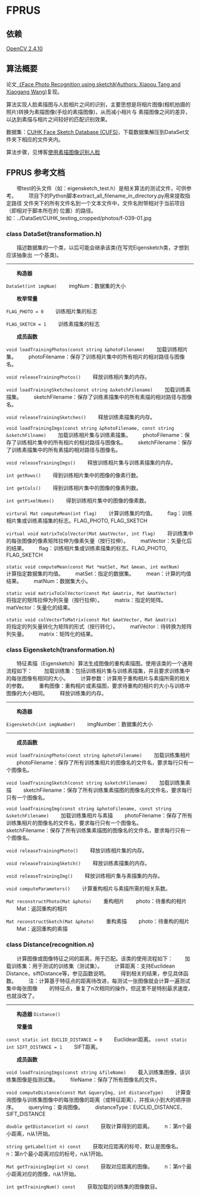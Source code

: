 # FPRUS

## 依赖

[OpenCV 2.4.10](http://opencv.org)


## 算法概要

论文[《Face Photo Recognition using sketch》(Authors: Xiaoou Tang and Xiaogang Wang)][1]复现。

算法实现人脸素描图与人脸相片之间的识别，主要思想是将相片图像(相机拍摄的照片)转换为素描图像(手绘的素描图像)，从而减小相片与
素描图像之间的差异，以达到素描与相片之间较好的匹配识别效果。

数据集：[CUHK Face Sketch Database (CUFS)][2]，下载数据集解压到DataSet文件夹下相应的文件夹内。

算法步骤，见博客[使用素描图像识别人脸](http://blog.csdn.net/corfox_liu/article/details/51014738)


## FPRUS 参考文档

&emsp;&emsp;带test的头文件（如：eigensketch_test.h）是相关算法的测试文件，可供参考。
&emsp;&emsp;项目下的Python脚本extract_all_filename_in_directory.py用来提取指定路径
文件夹下的所有文件名到一个文本文件中，文件名附带相对于当前项目（即相对于脚本所在的
位置）的路径。如：../DataSet/CUHK_testing_cropped/photos/f-039-01.jpg

### class DataSet(transformation.h)

&emsp;&emsp;描述数据集的一个类，以后可能会继承该类(在写完Eigensketch类，才想到应该抽象出
一个基类)。

------------------

&emsp;&emsp;**构造器**

`DataSet(int imgNum)`
&emsp;&emsp;imgNum：数据集的大小


&emsp;&emsp;**枚举常量**

`FLAG_PHOTO = 0`
&emsp;&emsp;训练相片集的标志

`FLAG_SKETCH = 1`
&emsp;&emsp;训练素描集的标志

&emsp;&emsp;**成员函数**

`void loadTrainingPhotos(const string &photoFilename)`
&emsp;&emsp;加载训练相片集。
&emsp;&emsp;photoFilename：保存了训练相片集中的所有相片的相对路径与图像名。

`void releaseTrainingPhotos()`
&emsp;&emsp;释放训练相片集的内存。

`void loadTrainingSketches(const string &sketchFilename)`
&emsp;&emsp;加载训练素描集。
&emsp;&emsp;sketchFilename：保存了训练素描集中的所有素描的相对路径与图像名。

`void releaseTrainingSketches()`
&emsp;&emsp;释放训练素描集的内存。

`void loadTrainingImgs(const string &photoFilename, const string &sketchFilname)`
&emsp;&emsp;加载训练相片集与训练素描集。
&emsp;&emsp;photoFilename：保存了训练相片集中的所有相片的相对路径与图像名。
&emsp;&emsp;sketchFilename：保存了训练素描集中的所有素描的相对路径与图像名。

`void releaseTrainingImgs()`
&emsp;&emsp;释放训练相片集与训练素描集的内存。

`int getRows()`
&emsp;&emsp;得到训练相片集中的图像的像素行数。

`int getCols()`
&emsp;&emsp;得到训练相片集中的图像的像素列数。

`int getPixelNums()`
&emsp;&emsp;得到训练相片集中的图像的像素数。

`virtural Mat computeMean(int flag)`
&emsp;&emsp;计算训练集的均值。
&emsp;&emsp;flag：训练相片集或训练素描集的标志。FLAG_PHOTO, FLAG_SKETCH

`virtual void matrixToColVector(Mat &matVector, int flag)`
&emsp;&emsp;将训练集中的每张图像的像素矩阵拉伸为像素矢量（按行拉伸）。
&emsp;&emsp;matVector：矢量化后的结果。
&emsp;&emsp;flag：训练相片集或训练素描集的标志。FLAG_PHOTO, FLAG_SKETCH

`static void computeMean(const Mat *matSet, Mat &mean, int matNum)`
&emsp;&emsp;计算指定数据集的均值。
&emsp;&emsp;matSet：指定的数据集。
&emsp;&emsp;mean：计算的均值结果。
&emsp;&emsp;matNum：数据集大小。

`static void matrixToColVector(const Mat &matrix, Mat &matVector)`
&emsp;&emsp;将指定的矩阵拉伸为列矢量（按行拉伸）。
&emsp;&emsp;matrix：指定的矩阵。
&emsp;&emsp;matVector：矢量化的结果。

`static void colVectorToMatrix(const Mat &matVector, Mat &matrix)`
&emsp;&emsp;将指定的列矢量转化为矩阵的形式（按行转化）。
&emsp;&emsp;matVector：待转换为矩阵列矢量。
&emsp;&emsp;matrix：矩阵化的结果。


### class Eigensketch(transformation.h)

&emsp;&emsp;特征素描（Eigensketch）算法生成图像的重构素描图。使用该类的一个通用流程如下：
&emsp;&emsp;加载训练集：包括训练相片集与训练素描集，并且要求训练集中的每张图像有相同的大小。
&emsp;&emsp;计算参数：计算用于重构相片与素描所需的相关的参数。
&emsp;&emsp;重构图像：重构相片或素描图，要求待重构的相片的大小与训练中图像的大小相同。
&emsp;&emsp;释放训练集的内存。

--------------------

&emsp;&emsp;**构造器**

`Eigensketch(int imgNumber)`
&emsp;&emsp;imgNumber：数据集的大小

-------------------------------------

&emsp;&emsp;**成员函数**

`void loadTrainingPhoto(const string &photoFilename)`
&emsp;&emsp;加载训练集相片
&emsp;&emsp;photoFilename：保存了所有训练集相片的图像名的文件名，要求每行只有一个图像名。

`void loadTrainingSketch(const string &sketchFilename)`
&emsp;&emsp;加载训练集素描
&emsp;&emsp;sketchFilename：保存了所有训练集素描图的图像名的文件名，要求每行只有一个图像名。

`void loadTrainingImg(const string &photoFilename, const string &sketchFilename)`
&emsp;&emsp;加载训练集相片与素描
&emsp;&emsp;photoFilename：保存了所有训练集相片的图像名的文件名，要求每行只有一个图像名。
&emsp;&emsp;sketchFilename：保存了所有训练集素描图的图像名的文件名，要求每行只有一个图像名。

`void releaseTrainingPhoto()`
&emsp;&emsp;释放训练相片集的内存。

`void releaseTrainingSketch()`
&emsp;&emsp;释放训练素描集的内存。

`void releaseTrainingImg()`
&emsp;&emsp;释放训练相片集与素描集的内存。

`void computeParameters()`
&emsp;&emsp;计算重构相片与素描所需的相关系数。

`Mat reconstructPhoto(Mat &photo)`
&emsp;&emsp;重构相片
&emsp;&emsp;photo：待重构的相片
&emsp;&emsp;Mat：返回重构的相片

`Mat reconstructSketch(Mat &photo)`
&emsp;&emsp;重构素描
&emsp;&emsp;photo：待重构的相片
&emsp;&emsp;Mat：返回重构的素描


### class Distance(recognition.n)

&emsp;&emsp;计算图像或图像特征之间的距离，用于匹配。该类的使用流程如下：
&emsp;&emsp;加载训练集：用于测试的训练集（测试集）。
&emsp;&emsp;计算距离：支持Euclidean Distance，siftDistance等，参见函数说明。
&emsp;&emsp;得到相关的结果，参见具体函数。
&emsp;&emsp;注：计算基于特征点的距离待改进，每测试一张图像就会计算一遍测试集中每张图像
&emsp;&emsp;的特征点，重复了n次相同的操作，但这里不是特别最求速度，也就没改了。

-----------------

&emsp;&emsp;**构造器**
`Distance()`


&emsp;&emsp;**常量值**

`const static int EUCLID_DISTANCE = 0`
&emsp;&emsp;Euclidean距离。
`const static int SIFT_DISTANCE = 1`
&emsp;&emsp;SIFT距离。


&emsp;&emsp;**成员函数**

`void loadTrainingImgs(const string &fileName)`
&emsp;&emsp;载入训练集图像，该训练集图像是指测试集。
&emsp;&emsp;fileName：保存了所有图像名的文件。

`void computeDistance(const Mat &queryImg, int distanceType)`
&emsp;&emsp;计算查询图像与训练集图像中的每张图像的距离（或特征距离），并按从小到大的顺序排序。
&emsp;&emsp;queryImg：查询图像。
&emsp;&emsp;distanceType：EUCLID_DISTANCE、SIFT_DISTANCE

`double getDistance(int n) const`
&emsp;&emsp;获取计算得到的距离。
&emsp;&emsp;n：第n个最小距离，n从1开始。

`string getLabel(int n) const`
&emsp;&emsp;获取对应距离的标号，默认是图像名。
&emsp;&emsp;n：第n个最小距离对应的标号，n从1开始。

`Mat getTrainingImg(int n) const`
&emsp;&emsp;获取对应距离的图像。
&emsp;&emsp;n：第n个最小距离对应的图像，n从1开始。

`int getTrainingNum() const`
&emsp;&emsp;获取加载的训练集的图像数目。


[1]: http://ieeexplore.ieee.org/xpl/articleDetails.jsp?arnumber=1038008&queryText=Face%20Photo%20Recognition%20Using%20Sketch&newsearch=true "Face Photo Recognition using sketch"
[2]: http://mmlab.ie.cuhk.edu.hk/archive/facesketch.html "CUHK Face Sketch Database (CUFS)"
